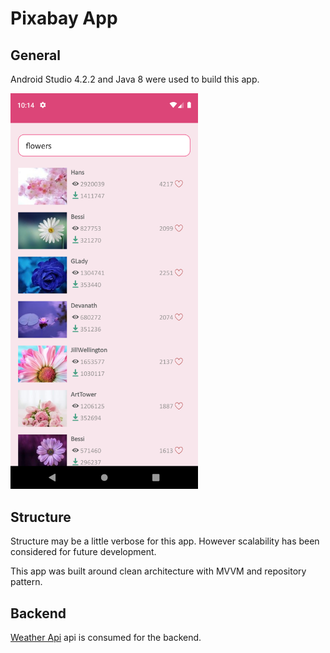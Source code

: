 # Pixabay App


## General
Android Studio 4.2.2 and Java 8 were used to build this app.


<img src="docs/main_page.png" width="300" />

## Structure

Structure may be a little verbose for this app. However scalability 
has been considered for future development.

This app was built around clean architecture with MVVM and repository pattern.


## Backend

[Weather Api](https://pixabay.com/api/docs/#api_search_images) api is consumed for the backend.


